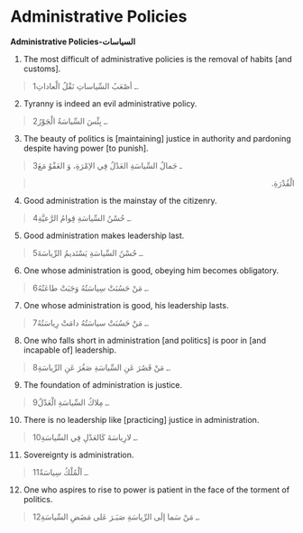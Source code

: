 Administrative Policies
=======================

**Administrative Policies-السياسات**

1. The most difficult of administrative policies is the removal of
habits [and customs].

> 1ـ أصْعَبُ السِّياساتِ نَقْلُ الْعاداتِ.

2. Tyranny is indeed an evil administrative policy.

> 2ـ بِئْسَ السِّياسَةُ الْجَوْرُ.

3. The beauty of politics is [maintaining] justice in authority and
pardoning despite having power [to punish].

> 3ـ جَمالُ السِّياسَةِ العَدْلُ فِي الاِمْرَةِ، وَ العَفْوُ مَعَ
<blockquote dir="rtl">
  <p>
الْقُدْرَةِ.
  </p>
</blockquote>

4. Good administration is the mainstay of the citizenry.

> 4ـ حُسْنُ السِّياسَةِ قِوامُ الرَّعيَّةِ.

5. Good administration makes leadership last.

> 5ـ حُسْنُ السِّياسَةِ يَسْتَديمُ الرِّياسَةَ.

6. One whose administration is good, obeying him becomes obligatory.

> 6ـ مَنْ حَسُنَتْ سِياسَتُهُ وَجَبَتْ طاعَتُهُ.

7. One whose administration is good, his leadership lasts.

> 7ـ مَنْ حَسُنَتْ سياسَتُهُ دامَتْ رِياسَتُهُ.

8. One who falls short in administration [and politics] is poor in [and
incapable of] leadership.

> 8ـ مَنْ قَصُرَ عَنِ السِّياسَةِ صَغُرَ عَنِ الرِّياسَةِ.

9. The foundation of administration is justice.

> 9ـ مِلاكُ السِّياسَةِ الْعَدْلُ.

10. There is no leadership like [practicing] justice in administration.

> 10ـ لارِياسَةَ كَالعَدْلِ فِي السِّياسَةِ.

11. Sovereignty is administration.

> 11ـ اَلْمُلْكُ سِياسَةٌ.

12. One who aspires to rise to power is patient in the face of the
torment of politics.

> 12ـ مَنْ سَما إلَى الرِّياسَةِ صَبَـرَ عَلى مَضَضِ السِّياسَةِ.


